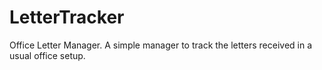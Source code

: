 LetterTracker
=============

Office Letter Manager. A simple manager to track the letters received in a usual office setup.